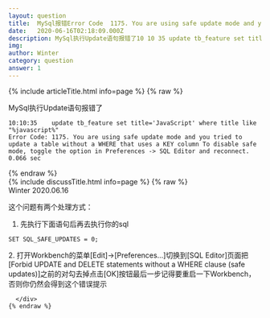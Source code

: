 ```yaml
---
layout: question
title:  MySql报错Error Code  1175. You are using safe update mode and you tried to update a table without a WHERE that uses a KEY column To disable safe mode, toggle the option in Preferences -> SQL Editor and reconnect.
date:   2020-06-16T02:18:09.000Z
description: MySql执行Update语句报错了10 10 35	update tb_feature set title='JavaScript' where titl...
img: 
author: Winter
category: question
answer: 1
---
```

<div class="article-root">
  <div class="article">
    {% include articleTitle.html info=page %}
    {% raw %}
    <div class="article-content"><p>MySql执行Update语句报错了</p><pre><code class="language-plaintext">10:10:35	update tb_feature set title='JavaScript' where title like "%javascript%"	
Error Code: 1175. You are using safe update mode and you tried to update a table without a WHERE that uses a KEY column To disable safe mode, toggle the option in Preferences -&gt; SQL Editor and reconnect.	0.066 sec</code></pre></div>
    {% endraw %}
  </div>

  <div class="discuss-wrapper">
    {% include discussTitle.html info=page %}
    {% raw %}
    <div class="discuss-item">
        <div class="discuss-parent">
          <div class="discuss-meta">
            <span class="discuss-user">Winter</span>
            <span class="discuss-time">2020.06.16</span>
          </div>
          <div class="discuss-comment"><p>这个问题有两个处理方式：</p><ol><li>先执行下面语句后再去执行你的sql</li></ol><pre><code class="language-plaintext">SET SQL_SAFE_UPDATES = 0;</code></pre><p>2. 打开Workbench的菜单[Edit]-&gt;[Preferences...]切换到[SQL Editor]页面把[Forbid UPDATE and DELETE statements without a WHERE clause (safe updates)]之前的对勾去掉点击[OK]按钮最后一步记得要重启一下Workbench，否则你仍然会得到这个错误提示</p></div>
        </div>
        
      </div>
    {% endraw %}
  </div>
<div>
